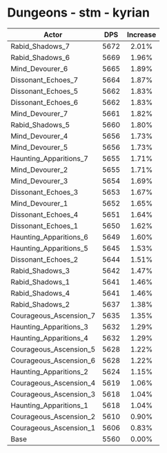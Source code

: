 # Dungeons - stm - kyrian
| Actor | DPS | Increase |
|---|:---:|:---:|
|Rabid_Shadows_7|5672|2.01%|
|Rabid_Shadows_6|5669|1.96%|
|Mind_Devourer_6|5665|1.89%|
|Dissonant_Echoes_7|5664|1.87%|
|Dissonant_Echoes_5|5662|1.83%|
|Dissonant_Echoes_6|5662|1.83%|
|Mind_Devourer_7|5661|1.82%|
|Rabid_Shadows_5|5660|1.80%|
|Mind_Devourer_4|5656|1.73%|
|Mind_Devourer_5|5656|1.73%|
|Haunting_Apparitions_7|5655|1.71%|
|Mind_Devourer_2|5655|1.71%|
|Mind_Devourer_3|5654|1.69%|
|Dissonant_Echoes_3|5653|1.67%|
|Mind_Devourer_1|5652|1.65%|
|Dissonant_Echoes_4|5651|1.64%|
|Dissonant_Echoes_1|5650|1.62%|
|Haunting_Apparitions_6|5649|1.60%|
|Haunting_Apparitions_5|5645|1.53%|
|Dissonant_Echoes_2|5644|1.51%|
|Rabid_Shadows_3|5642|1.47%|
|Rabid_Shadows_1|5641|1.46%|
|Rabid_Shadows_4|5641|1.46%|
|Rabid_Shadows_2|5637|1.38%|
|Courageous_Ascension_7|5635|1.35%|
|Haunting_Apparitions_3|5632|1.29%|
|Haunting_Apparitions_4|5632|1.29%|
|Courageous_Ascension_5|5628|1.22%|
|Courageous_Ascension_6|5628|1.22%|
|Haunting_Apparitions_2|5624|1.15%|
|Courageous_Ascension_4|5619|1.06%|
|Courageous_Ascension_3|5618|1.04%|
|Haunting_Apparitions_1|5618|1.04%|
|Courageous_Ascension_2|5610|0.90%|
|Courageous_Ascension_1|5606|0.83%|
|Base|5560|0.00%|
